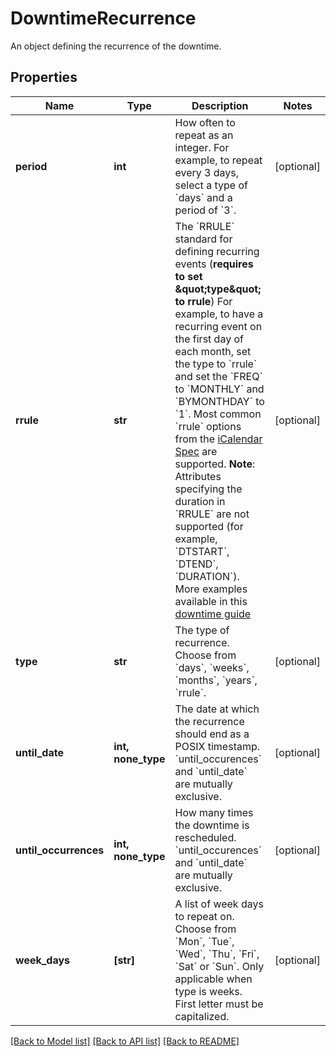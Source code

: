 # DowntimeRecurrence

An object defining the recurrence of the downtime.

## Properties

| Name                  | Type               | Description                                                                                                                                                                                                                                                                                                                                                                                                                                                                                                                                                                                                                                                                                                                                      | Notes      |
| --------------------- | ------------------ | ------------------------------------------------------------------------------------------------------------------------------------------------------------------------------------------------------------------------------------------------------------------------------------------------------------------------------------------------------------------------------------------------------------------------------------------------------------------------------------------------------------------------------------------------------------------------------------------------------------------------------------------------------------------------------------------------------------------------------------------------ | ---------- |
| **period**            | **int**            | How often to repeat as an integer. For example, to repeat every 3 days, select a type of &#x60;days&#x60; and a period of &#x60;3&#x60;.                                                                                                                                                                                                                                                                                                                                                                                                                                                                                                                                                                                                         | [optional] |
| **rrule**             | **str**            | The &#x60;RRULE&#x60; standard for defining recurring events (**requires to set \&quot;type\&quot; to rrule**) For example, to have a recurring event on the first day of each month, set the type to &#x60;rrule&#x60; and set the &#x60;FREQ&#x60; to &#x60;MONTHLY&#x60; and &#x60;BYMONTHDAY&#x60; to &#x60;1&#x60;. Most common &#x60;rrule&#x60; options from the [iCalendar Spec](https://tools.ietf.org/html/rfc5545) are supported. **Note**: Attributes specifying the duration in &#x60;RRULE&#x60; are not supported (for example, &#x60;DTSTART&#x60;, &#x60;DTEND&#x60;, &#x60;DURATION&#x60;). More examples available in this [downtime guide](https://docs.datadoghq.com/monitors/guide/suppress-alert-with-downtimes/?tab=api) | [optional] |
| **type**              | **str**            | The type of recurrence. Choose from &#x60;days&#x60;, &#x60;weeks&#x60;, &#x60;months&#x60;, &#x60;years&#x60;, &#x60;rrule&#x60;.                                                                                                                                                                                                                                                                                                                                                                                                                                                                                                                                                                                                               | [optional] |
| **until_date**        | **int, none_type** | The date at which the recurrence should end as a POSIX timestamp. &#x60;until_occurences&#x60; and &#x60;until_date&#x60; are mutually exclusive.                                                                                                                                                                                                                                                                                                                                                                                                                                                                                                                                                                                                | [optional] |
| **until_occurrences** | **int, none_type** | How many times the downtime is rescheduled. &#x60;until_occurences&#x60; and &#x60;until_date&#x60; are mutually exclusive.                                                                                                                                                                                                                                                                                                                                                                                                                                                                                                                                                                                                                      | [optional] |
| **week_days**         | **[str]**          | A list of week days to repeat on. Choose from &#x60;Mon&#x60;, &#x60;Tue&#x60;, &#x60;Wed&#x60;, &#x60;Thu&#x60;, &#x60;Fri&#x60;, &#x60;Sat&#x60; or &#x60;Sun&#x60;. Only applicable when type is weeks. First letter must be capitalized.                                                                                                                                                                                                                                                                                                                                                                                                                                                                                                     | [optional] |

[[Back to Model list]](README.md#documentation-for-models) [[Back to API list]](README.md#documentation-for-api-endpoints) [[Back to README]](README.md)
